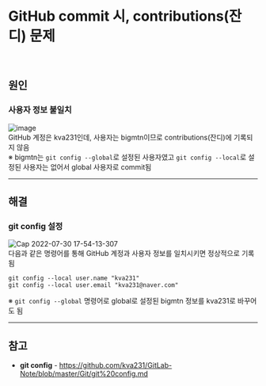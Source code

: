 # GitHub commit 시, contributions(잔디) 문제

<br>

## 원인
### 사용자 정보 불일치
![image](https://user-images.githubusercontent.com/46125158/181903026-869211e0-3378-4e68-b2ba-0cb8033ef52f.png)  
GitHub 계정은 kva231인데, 사용자는 bigmtn이므로 contributions(잔디)에 기록되지 않음  
※ bigmtn는 `git config --global`로 설정된 사용자였고 `git config --local`로 설정된 사용자는 없어서 global 사용자로 commit됨

<hr>

## 해결
### git config 설정
![Cap 2022-07-30 17-54-13-307](https://user-images.githubusercontent.com/46125158/181903197-8b64e739-c841-422a-a43b-aac868beb4a9.png)  
다음과 같은 명령어를 통해 GitHub 계정과 사용자 정보를 일치시키면 정상적으로 기록됨
```shell
git config --local user.name "kva231"
git config --local user.email "kva231@naver.com"
```
※ `git config --global` 명령어로 global로 설정된 bigmtn 정보를 kva231로 바꾸어도 됨

<hr>

## 참고
- **git config** - https://github.com/kva231/GitLab-Note/blob/master/Git/git%20config.md
